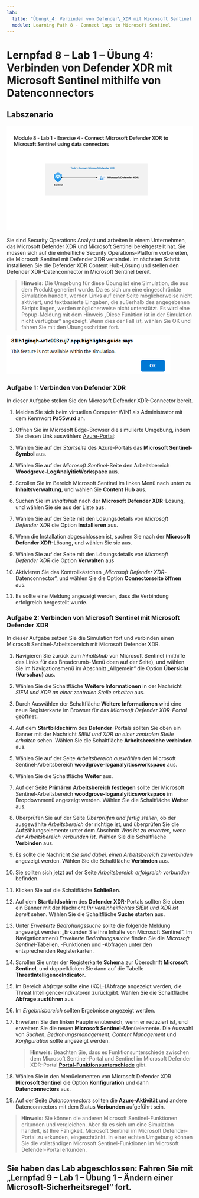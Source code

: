 ```yaml
---
lab:
  title: "Übung\_4: Verbinden von Defender\_XDR mit Microsoft Sentinel mithilfe von Datenconnectors"
  module: Learning Path 8 - Connect logs to Microsoft Sentinel
---
```


# Lernpfad 8 – Lab 1 – Übung 4: Verbinden von Defender XDR mit Microsoft Sentinel mithilfe von Datenconnectors

## Labszenario

![Übersicht über Lab.](../Media/SC-200-Lab_Diagrams_Mod8_L1_Ex4.png)

Sie sind Security Operations Analyst und arbeiten in einem Unternehmen, das Microsoft Defender XDR und Microsoft Sentinel bereitgestellt hat. Sie müssen sich auf die einheitliche Security Operations-Platform vorbereiten, die Microsoft Sentinel mit Defender XDR verbindet. Im nächsten Schritt installieren Sie die Defender XDR Content Hub-Lösung und stellen den Defender XDR-Datenconnector in Microsoft Sentinel bereit.

>**Hinweis:** Die Umgebung für diese Übung ist eine Simulation, die aus dem Produkt generiert wurde. Da es sich um eine eingeschränkte Simulation handelt, werden Links auf einer Seite möglicherweise nicht aktiviert, und textbasierte Eingaben, die außerhalb des angegebenen Skripts liegen, werden möglicherweise nicht unterstützt. Es wird eine Popup-Meldung mit dem Hinweis „Diese Funktion ist in der Simulation nicht verfügbar“ angezeigt. Wenn dies der Fall ist, wählen Sie OK und fahren Sie mit den Übungsschritten fort.

![Popupfenster mit Fehlermeldung](../Media/simulation-pop-up-error.png)

### Aufgabe 1: Verbinden von Defender XDR

In dieser Aufgabe stellen Sie den Microsoft Defender XDR-Connector bereit.

1. Melden Sie sich beim virtuellen Computer WIN1 als Administrator mit dem Kennwort **Pa55w.rd** an.  

1. Öffnen Sie im Microsoft Edge-Browser die simulierte Umgebung, indem Sie diesen Link auswählen: [Azure-Portal]( https://app.highlights.guide/start/1c894b46-4b0a-40cb-b0f0-1e1c86c615f3?token=16d48b6c-eace-4a1f-8050-098d29d23a89):

1. Wählen Sie auf der *Startseite* des Azure-Portals das **Microsoft Sentinel-Symbol** aus.

1. Wählen Sie auf der *Microsoft Sentinel*-Seite den Arbeitsbereich **Woodgrove-LogAnalyiticWorkspace** aus.

1. Scrollen Sie im Bereich Microsoft Sentinel im linken Menü nach unten zu **Inhaltsverwaltung**, und wählen Sie **Content Hub** aus.

1. Suchen Sie im *Inhaltshub* nach der **Microsoft Defender XDR**-Lösung, und wählen Sie sie aus der Liste aus.

1. Wählen Sie auf der Seite mit den Lösungsdetails von *Microsoft Defender XDR* die Option **Installieren** aus.

1. Wenn die Installation abgeschlossen ist, suchen Sie nach der **Microsoft Defender XDR**-Lösung, und wählen Sie sie aus.

1. Wählen Sie auf der Seite mit den Lösungsdetails von *Microsoft Defender XDR* die Option **Verwalten** aus

1. Aktivieren Sie das Kontrollkästchen „*Microsoft Defender XDR*-Datenconnector“, und wählen Sie die Option **Connectorseite öffnen** aus.

1. Es sollte eine Meldung angezeigt werden, dass die Verbindung erfolgreich hergestellt wurde.

### Aufgabe 2: Verbinden von Microsoft Sentinel mit Microsoft Defender XDR

In dieser Aufgabe setzen Sie die Simulation fort und verbinden einen Microsoft Sentinel-Arbeitsbereich mit Microsoft Defender XDR.

1. Navigieren Sie zurück zum *Inhaltshub* von Microsoft Sentinel (mithilfe des Links für das Breadcrumb-Menü oben auf der Seite), und wählen Sie im Navigationsmenü im Abschnitt „Allgemein“ die Option **Übersicht (Vorschau)** aus.

1. Wählen Sie die Schaltfläche **Weitere Informationen** in der Nachricht *SIEM und XDR an einer zentralen Stelle erhalten* aus.

1. Durch Auswählen der Schaltfläche **Weitere Informationen** wird eine neue Registerkarte im Browser für das *Microsoft Defender XDR-Portal* geöffnet.

1. Auf dem **Startbildschirm** des **Defender**-Portals sollten Sie oben ein Banner mit der Nachricht *SIEM und XDR an einer zentralen Stelle erhalten* sehen. Wählen Sie die Schaltfläche **Arbeitsbereiche verbinden** aus.

1. Wählen Sie auf der Seite *Arbeitsbereich auswählen* den Microsoft Sentinel-Arbeitsbereich **woodgrove-loganalyiticsworkspace** aus.

1. Wählen Sie die Schaltfläche **Weiter** aus.

1. Auf der Seite **Primären Arbeitsbereich festlegen** sollte der Microsoft Sentinel-Arbeitsbereich **woodgrove-loganalyiticsworkspace** im Dropdownmenü angezeigt werden. Wählen Sie die Schaltfläche **Weiter** aus.

1. Überprüfen Sie auf der Seite *Überprüfen und fertig stellen*, ob der ausgewählte *Arbeitsbereich* der richtige ist, und überprüfen Sie die Aufzählungselemente unter dem Abschnitt *Was ist zu erwarten, wenn der Arbeitsbereich verbunden ist*. Wählen Sie die Schaltfläche **Verbinden** aus.

1. Es sollte die Nachricht *Sie sind dabei, einen Arbeitsbereich zu verbinden* angezeigt werden. Wählen Sie die Schaltfläche **Verbinden** aus.

1. Sie sollten sich jetzt auf der Seite *Arbeitsbereich erfolgreich verbunden* befinden.

1. Klicken Sie auf die Schaltfläche **Schließen**.

1. Auf dem **Startbildschirm** des **Defender XDR**-Portals sollten Sie oben ein Banner mit der Nachricht *Ihr vereinheitlichtes SIEM und XDR ist bereit* sehen. Wählen Sie die Schaltfläche **Suche starten** aus.

1. Unter *Erweiterte Bedrohungssuche* sollte die folgende Meldung angezeigt werden: „Erkunden Sie Ihre Inhalte von Microsoft Sentinel“. Im Navigationsmenü *Erweiterte Bedrohungssuche* finden Sie die *Microsoft Sentinel*-Tabellen, -Funktionen und -Abfragen unter den entsprechenden Registerkarten.

1. Scrollen Sie unter der Registerkarte **Schema** zur Überschrift **Microsoft Sentinel**, und doppelklicken Sie dann auf die Tabelle **ThreatIntelligenceIndicator**.

1. Im Bereich *Abfrage* sollte eine (KQL-)Abfrage angezeigt werden, die Threat Intelligence-Indikatoren zurückgibt. Wählen Sie die Schaltfläche **Abfrage ausführen** aus.

1. Im *Ergebnisbereich* sollten Ergebnisse angezeigt werden.

1. Erweitern Sie den linken Hauptmenübereich, wenn er reduziert ist, und erweitern Sie die neuen **Microsoft Sentinel**-Menüelemente. Die Auswahl von *Suchen*, *Bedrohungsmanagement*, *Content Management* und *Konfiguration* sollte angezeigt werden.

    >**Hinweis:** Beachten Sie, dass es Funktionsunterschiede zwischen dem Microsoft Sentinel-Portal und Sentinel im Microsoft Defender XDR-Portal **[Portal-Funktionsunterschiede](https://learn.microsoft.com/azure/sentinel/microsoft-sentinel-defender-portal#capability-differences-between-portals)** gibt.

1. Wählen Sie in den Menüelementen von Microsoft Defender XDR **Microsoft Sentinel** die Option **Konfiguration** und dann **Datenconnectors** aus.

1. Auf der Seite *Datenconnectors* sollten die **Azure-Aktivität** und andere Datenconnectors mit dem Status **Verbunden** aufgeführt sein.

>**Hinweis:** Sie können die anderen Microsoft Sentinel-Funktionen erkunden und vergleichen. Aber da es sich um eine Simulation handelt, ist Ihre Fähigkeit, Microsoft Sentinel im Microsoft Defender-Portal zu erkunden, eingeschränkt. In einer echten Umgebung können Sie die vollständigen Microsoft Sentinel-Funktionen im Microsoft Defender-Portal erkunden.

## Sie haben das Lab abgeschlossen: Fahren Sie mit „Lernpfad 9 – Lab 1 – Übung 1 – Ändern einer Microsoft-Sicherheitsregel“ fort.
